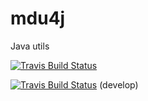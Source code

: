 # mdu4j
Java utils

[![Travis Build Status](https://travis-ci.org/martin-der/mdu4j.svg?branch=develop)](https://travis-ci.org/martin-der/mdu4j)

[![Travis Build Status](https://travis-ci.org/martin-der/mdu4j.svg?branch=master)](https://travis-ci.org/martin-der/mdu4j) (develop)

